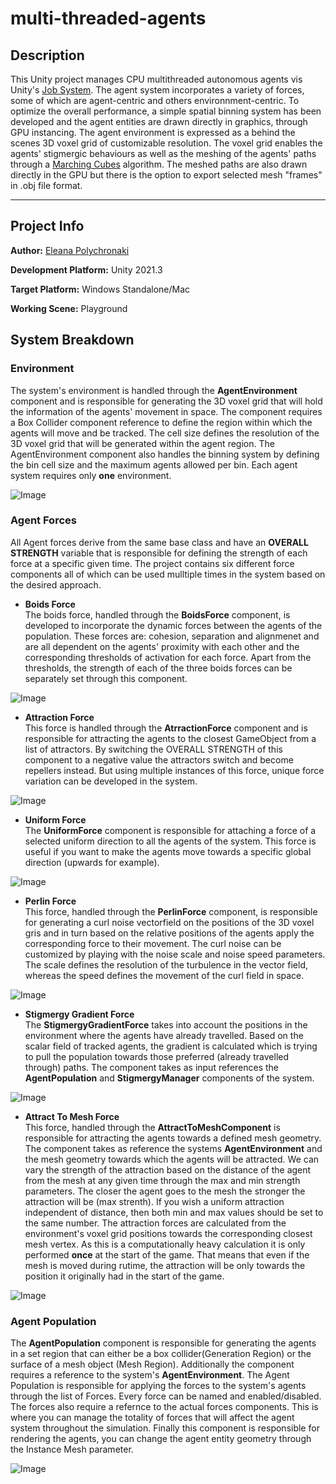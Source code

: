 # multi-threaded-agents

## Description
This Unity project manages CPU multithreaded autonomous agents vis Unity's [Job System](https://docs.unity3d.com/Manual/JobSystem.html). The agent system incorporates a variety of forces, some of which are agent-centric and others environnment-centric. To optimize the overall performance, a simple spatial binning system has been developed and the agent entities are drawn directly in graphics, through GPU instancing. The agent environment is expressed as a behind the scenes 3D voxel grid of customizable resolution. The voxel grid enables the agents' stigmergic behaviours as well as the meshing of the agents' paths through a [Marching Cubes](https://en.wikipedia.org/wiki/Marching_cubes) algorithm. The meshed paths are also drawn directly in the GPU but there is the option to export selected mesh "frames" in .obj file format. 

---

## Project Info

**Author:** 
[Eleana Polychronaki](https://github.com/EleanaPol)

**Development Platform:**
Unity 2021.3

**Target Platform:**
Windows Standalone/Mac

**Working Scene:**
Playground

## System Breakdown
### Environment
The system's environment is handled through the **AgentEnvironment** component and is responsible for generating the 3D voxel grid that will hold the information of the agents' movement in space. The component requires a Box Collider component reference to define the region within which the agents will move and be tracked. The cell size defines the resolution of the 3D voxel grid that will be generated within the agent region. The AgentEnvironment component also handles the binning system by defining the bin cell size and the maximum agents allowed per bin. Each agent system requires only  **one** environment.  

![Image](https://github.com/EleanaPol/multi-threaded-agents/blob/main/Documentation/Environment.PNG)

### Agent Forces
All Agent forces derive from the same base class and have an **OVERALL STRENGTH** variable that is responsible for defining the strength of each force at a specific given time. The project contains six different force components all of which can be used mulltiple times in the system based on the desired approach.
* **Boids Force**  
The boids force, handled through the **BoidsForce** component, is developed to incorporate the dynamic forces between the agents of the population. These forces are: cohesion, separation and alignmenet and are all dependent on the agents' proximity with each other and the corresponding thresholds of activation for each force. Apart from the thresholds, the strength of each of the three boids forces can be separately set through this component.  

![Image](https://github.com/EleanaPol/multi-threaded-agents/blob/main/Documentation/Boids.PNG)
* **Attraction Force**  
This force is handled through the **AtrractionForce** component and is responsible for attracting the agents to the closest GameObject from a list of attractors. By switching the OVERALL STRENGTH of this component to a negative value the attractors switch and become repellers instead. But using multiple instances of this force, unique force variation can be developed in the system.  

![Image](https://github.com/EleanaPol/multi-threaded-agents/blob/main/Documentation/Attraction.PNG)  
* **Uniform Force**  
The **UniformForce** component is responsible for attaching a force of a selected uniform direction to all the agents of the system. This force is useful if you want to make the agents move towards a specific global direction (upwards for example).  

![Image](https://github.com/EleanaPol/multi-threaded-agents/blob/main/Documentation/Uniform.PNG)
* **Perlin Force**  
This force, handled through the **PerlinForce** component, is responsible for generating a curl noise vectorfield on the positions of the 3D voxel gris and in turn based on the relative positions of the agents apply the corresponding force to their movement. The curl noise can be customized by playing with the noise scale and noise speed parameters. The scale defines the resolution of the turbulence in the vector field, whereas the speed defines the movement of the curl field in space.  

![Image](https://github.com/EleanaPol/multi-threaded-agents/blob/main/Documentation/Perlin.PNG)
* **Stigmergy Gradient Force**  
The **StigmergyGradientForce** takes into account the positions in the environment where the agents have already travelled. Based on the scalar field of tracked agents, the gradient is calculated which is trying to pull the population towards those preferred (already travelled through) paths. The component takes as input references the **AgentPopulation** and **StigmergyManager** components of the system.  

![Image](https://github.com/EleanaPol/multi-threaded-agents/blob/main/Documentation/Stigmergy.PNG)
* **Attract To Mesh Force**  
This force, handled through the **AttractToMeshComponent** is responsible for attracting the agents towards a defined mesh geometry. The component takes as reference the systems **AgentEnvironment** and the mesh geometry towards which the agents will be attracted. We can vary the strength of the attraction based on the distance of the agent from the mesh at any given time through the max and min strength parameters. The closer the agent goes to the mesh the stronger the attraction will be (max strenth). If you wish a uniform attraction independent of distance, then both min and max values should be set to the same number. The attraction forces are calculated from the environment's voxel grid positions towards the corresponding closest mesh vertex. As this is a computationally heavy calculation it is only performed **once** at the start of the game. That means that even if the mesh is moved during rutime, the attraction will be only towards the position it originally had in the start of the game.  

![Image](https://github.com/EleanaPol/multi-threaded-agents/blob/main/Documentation/MeshAttract.PNG)
### Agent Population
The **AgentPopulation** component is responsible for generating the agents in a set region that can either be a box collider(Generation Region) or the surface of a mesh object (Mesh Region). Additionally the component requires a reference to the system's **AgentEnvironment**. The Agent Population is responsible for applying the forces to the system's agents through the list of Forces. Every force can be named and enabled/disabled. The forces also require a refernce to the actual forces components. This is where you can manage the totality of forces that will affect the agent system throughout the simulation. Finally this component is responsible for rendering the agents, you can change the agent entity geometry through the Instance Mesh parameter.  

![Image](https://github.com/EleanaPol/multi-threaded-agents/blob/main/Documentation/Population.PNG)
